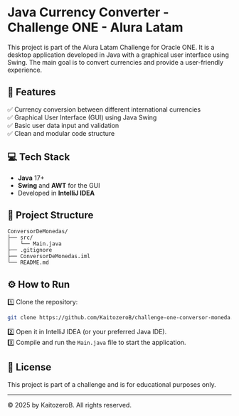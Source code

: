 # Java Currency Converter - Challenge ONE - Alura Latam

This project is part of the Alura Latam Challenge for Oracle ONE. It is a desktop application developed in Java with a graphical user interface using Swing. The main goal is to convert currencies and provide a user-friendly experience.

## 🚀 Features

✅ Currency conversion between different international currencies  
✅ Graphical User Interface (GUI) using Java Swing  
✅ Basic user data input and validation  
✅ Clean and modular code structure

## 💻 Tech Stack

- **Java** 17+
- **Swing** and **AWT** for the GUI
- Developed in **IntelliJ IDEA**

## 📂 Project Structure

```
ConversorDeMonedas/
├── src/
│   └── Main.java
├── .gitignore
├── ConversorDeMonedas.iml
└── README.md
```

## ⚙️ How to Run

1️⃣ Clone the repository:
```bash
git clone https://github.com/KaitozeroB/challenge-one-conversor-moneda.git
```

2️⃣ Open it in IntelliJ IDEA (or your preferred Java IDE).  
3️⃣ Compile and run the `Main.java` file to start the application.

## 📝 License

This project is part of a challenge and is for educational purposes only.

---

© 2025 by KaitozeroB. All rights reserved.
